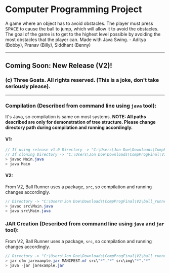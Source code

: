 # Computer Programming Project
A game where an object has to avoid obstacles. The player must press <kbd>SPACE</kbd> to cause the ball to jump, which will allow it to avoid the obstacles. The goal of the game is to get to the highest level possible by avoiding the most obstacles that the player can. Made with Java Swing. - Aditya (Bobby), Pranav (Billy), Siddhant (Benny)

---------------------------------------------------------------------------------------------------

## Coming Soon: New Release (V2)!

### (c) Three Goats. All rights reserved. (This is a joke, don't take seriously please).

---------------------------------------------------------------------------------------------------

### Compilation (Described from command line using `java` tool):
It's Java, so compilation is same on most systems.
**NOTE: All paths described are only for demonstration of tree structure. Please change directory path during compilation and running accordingly.**
#### V1:
```java
// If using release v1.0 Directory -> "C:\Users\Jon Doe\Downloads\CompProgFinal-1.0\"
// If cloning Directory -> "C:\Users\Jon Doe\Downloads\CompProgFinal\V1\"
> javac Main.java
> java Main
```
#### V2:
From V2, Ball Runner uses a package, `src`, so compilation and running changes accordingly.
```java
// Directory -> "C:\Users\Jon Doe\Downloads\CompProgFinal\V2\ball_runner"
> javac src\Main.java
> java src\Main.java
```

### JAR Creation (Described from command line using `java` and `jar` tool):
From V2, Ball Runner uses a package, `src`, so compilation and running changes accordingly.
```java
// Directory -> "C:\Users\Jon Doe\Downloads\CompProgFinal\V2\ball_runner"
> jar cfm jarexample.jar MANIFEST.mf src\"*"."*" src\img\"*"."*"
> java -jar jarexample.jar
```
